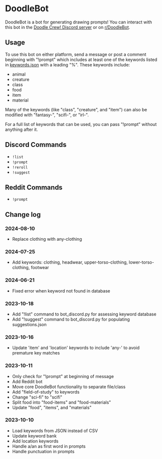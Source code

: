 # DoodleBot
DoodleBot is a bot for generating drawing prompts! You can interact with
this bot in the [Doodle Crew! Discord server](https://discord.gg/kttkrUsk3Z)
or on [r/DoodleBot](https://reddit.com/r/DoodleBot).

## Usage
To use this bot on either platform, send a message or post a comment
beginning with "!prompt" which includes at least one of the keywords listed
in [keywords.json](keywords.json) with a leading "%". These keywords include:

- animal
- creature
- class
- food
- item
- material

Many of the keywords (like "class", "creature", and "item") can also be modified with "fantasy-", "scifi-",
or "irl-".

For a full list of keywords that can be used, you can pass "!prompt" without anything after it.

## Discord Commands
- `!list`
- `!prompt`
- `!reroll`
- `!suggest`

## Reddit Commands
- `!prompt`

## Change log
### 2024-08-10
- Replace clothing with any-clothing
### 2024-07-25
- Add keywords: clothing, headwear, upper-torso-clothing, lower-torso-clothing, footwear
### 2024-06-21
- Fixed error when keyword not found in database
### 2023-10-18
- Add "!list" command to bot_discord.py for assessing keyword database
- Add "!suggest" command to bot_discord.py for populating suggestions.json
### 2023-10-16
- Update 'item' and 'location' keywords to include 'any-' to avoid premature
key matches
### 2023-10-11
- Only check for "!prompt" at beginning of message
- Add Reddit bot
- Move core DoodleBot functionality to separate file/class
- Add "field-of-study" to keywords
- Change "sci-fi" to "scifi"
- Split food into "food-items" and "food-materials"
- Update "food", "items", and "materials"
### 2023-10-10
- Load keywords from JSON instead of CSV
- Update keyword bank
- Add location keywords
- Handle a/an as first word in prompts
- Handle punctuation in prompts

